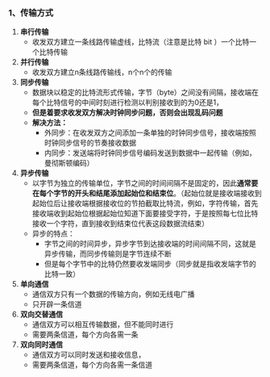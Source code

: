 ### 1、传输方式
1. **串行传输**
	+ 收发双方建立一条线路传输虚线，比特流<font>（注意是比特 bit ）</font>一个比特一个比特传输
2. **并行传输**
	+ 收发双方建立n条线路传输线，n个n个的传输
3. **同步传输**
	+ 数据块以稳定的比特流形式传输，<font>字节（byte）</font>之间没有间隔，接收端在每个比特信号的中间时刻进行检测以判别接收到的为0还是1，
	+ **但是着要求收发双方解决时钟同步问题，否则会出现乱码问题**
	+ **解决方法：** 
		+ 外同步：在收发双方之间添加一条单独的时钟同步信号，接收端按照时钟同步信号的节奏接收数据
		+ 内同步：发送端将时钟同步信号编码发送到数据中一起传输（例如，曼彻斯顿编码）
4. **异步传输**
	+ 以字节为独立的传输单位，字节之间的时间间隔不是固定的，因此**通常要在每个字节的开头和结尾添加起始位和结束位**。<font>（起始位就是接收端接收到起始位后让接收端根据接收位的节拍截取比特流，例如，字符传输，首先接收端收到起始位根据起始位知道下面要接受字符，于是按照每七位比特接收一个字符，直到接收到结束位代表这段数据流结束）</font>
	+ 异步的特点：
		+ 字节之间的时间异步，异步字节到达接收端的时间间隔不同，这就是异步传输，而同步传输则是字节连续不断
		+ 但是每个字节中的比特仍然要收发端同步（同步就是指收发端字节的比特一致）
5. **单向通信**
	+ 通信双方只有一个数据的传输方向，例如无线电广播
	+ 只开辟一条信道
6. **双向交替通信**
	+ 通信双方可以相互传输数据，但不能同时进行
	+ 需要两条信道，每个方向各需一条
7. **双向同时通信**
	+ 通信双方可以同时发送和接收信息，
	+ 需要两条信道，每个方向各需一条信道